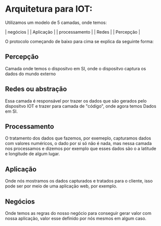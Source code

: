 # Arquitetura para IOT:

Utilizamos um modelo de 5 camadas, onde temos:

| negócios |
| Aplicação |
| processamento |
| Redes |
| Percepção |

O protocolo começando de baixo para cima se explica da seguinte forma:

## Percepção

Camada onde temos o dispositvo em SI, onde o dispositvo captura os dados do mundo externo

## Redes ou abstração

Essa camada é responsável por trazer os dados que são gerados pelo dispositvo IOT e trazer para
camada de "código", onde agora temos Dados em SI.

## Processamento

O tratamento dos dados que fazemos, por exemeplo, capturamos dados com valores numéricos, o dado por
si só não é nada, mas nessa camada nos processamos e dizemos por exemplo que esses dados são o
a latitude e longitude de algum lugar.

## Aplicação

Onde nós mostramos os dados capturados e tratados para o cliente, isso pode ser por meio de uma
aplicação web, por exemplo.

## Negócios

Onde temos as regras do nosso negócio para conseguir gerar valor com nossa aplicação, valor esse
definido por nós mesmos em algum caso.
